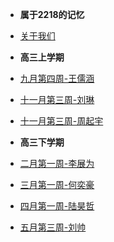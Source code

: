 <!-- docs/_sidebar.md -->

- **属于2218的记忆**

- [关于我们](detail/about)

- **高三上学期**

- [九月第四周-王儒涵](logs/wrh)
- [十一月第三周-刘琳](logs/ll)
- [十一月第三周-周起宇](logs/zqy)

- **高三下学期**

- [二月第一周-李展为](logs/lzw)
- [三月第一周-何奕豪](logs/hyh)
- [四月第一周-陆昊哲](logs/lhz)
- [五月第三周-刘帅](logs/ls)